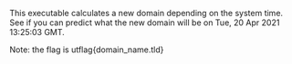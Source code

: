 

This executable calculates a new domain depending on the system time. See if you can predict what the new domain will be on Tue, 20 Apr 2021 13:25:03 GMT.

Note: the flag is utflag{domain_name.tld}
